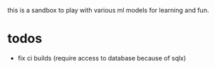 this is a sandbox to play with various ml models for learning and fun.

# todos

- fix ci builds (require access to database because of sqlx)